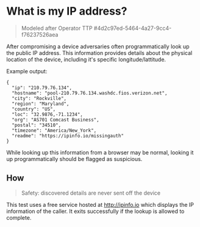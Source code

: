 # What is my IP address?

> Modeled after Operator TTP #4d2c97ed-5464-4a27-9cc4-f76237526aea

After compromising a device adversaries often programmatically look up the public IP address. This information provides details about the physical location of the device, including it's specific longitude/lattitude.

Example output: 
```
{
  "ip": "210.79.76.134",
  "hostname": "pool-210.79.76.134.washdc.fios.verizon.net",
  "city": "Rockville",
  "region": "Maryland",
  "country": "US",
  "loc": "32.9876,-71.1234",
  "org": "AS701 Comcast Business",
  "postal": "34510",
  "timezone": "America/New_York",
  "readme": "https://ipinfo.io/missingauth"
}   
```

While looking up this information from a browser may be normal, looking it up programmatically should be flagged as suspicious.

## How

> Safety: discovered details are never sent off the device

This test uses a free service hosted at http://ipinfo.io which displays the IP information of the caller. It exits successfully if the lookup is allowed to complete.